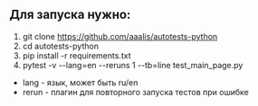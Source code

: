 ## Для запуска нужно:
1. git clone https://github.com/aaalis/autotests-python
2. cd autotests-python
3. pip install -r requirements.txt
3. pytest -v --lang=en --reruns 1 --tb=line test_main_page.py
+ lang - язык, может быть ru/en
+ rerun - плагин для повторного запуска тестов при ошибке 